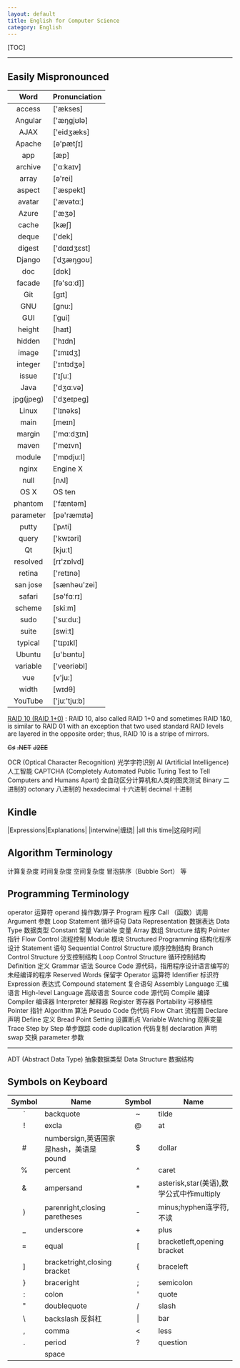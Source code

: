 ```yaml
---
layout: default
title: English for Computer Science
category: English
---
```


[TOC]

---

## Easily Mispronounced

|Word|Pronunciation|
|:--:|:------------|
|access|['ækses] <a href="http://dict.youdao.com/dictvoice?audio=access;type=1"> <i class="icon-volume-up"></i> </a>|
|Angular|['æŋgjʊlə] <a href="http://dict.youdao.com/dictvoice?audio=Angular;type=1"> <i class="icon-volume-up"></i> </a>||
|AJAX|['eidʒæks]  <a href="http://dict.youdao.com/dictvoice?audio=AJAX;type=1"> <i class="icon-volume-up"></i> </a>||
|Apache|[ə'pætʃɪ]  <a href="http://dict.youdao.com/dictvoice?audio=Apache;type=1"> <i class="icon-volume-up"></i> </a>||
|app|[æp] <a href="http://dict.youdao.com/dictvoice?audio=app;type=1"> <i class="icon-volume-up"></i> </a>||
|archive|['ɑːkaɪv] <a href="http://dict.youdao.com/dictvoice?audio=archive;type=1"> <i class="icon-volume-up"></i> </a>||
|array | [ə'rei] <a href="http://dict.youdao.com/dictvoice?audio=array;type=1"> <i class="icon-volume-up"></i> </a>|
|aspect |['æspekt] <a href="http://dict.youdao.com/dictvoice?audio=aspect;type=1"> <i class="icon-volume-up"></i> </a>|
|avatar|['ævətɑː] <a href="http://dict.youdao.com/dictvoice?audio=avatar;type=1"> <i class="icon-volume-up"></i> </a>|
|Azure | ['æʒə] <a href="http://dict.youdao.com/dictvoice?audio=Azure;type=1"> <i class="icon-volume-up"></i> </a>|
|cache |[kæʃ] <a href="http://dict.youdao.com/dictvoice?audio=cache;type=1"> <i class="icon-volume-up"></i> </a>|
|deque |['dek] <a href="http://dict.youdao.com/dictvoice?audio=deque;type=1"> <i class="icon-volume-up"></i> </a>|
|digest | ['dɑɪdʒɛst] <a href="http://dict.youdao.com/dictvoice?audio=digest;type=1"> <i class="icon-volume-up"></i> </a>|
|Django|[ˈdʒæŋɡoʊ] <a href="http://dict.youdao.com/dictvoice?audio=Django;type=1"> <i class="icon-volume-up"></i> </a>|
|doc |[dɒk] <a href="http://dict.youdao.com/dictvoice?audio=doc;type=1"> <i class="icon-volume-up"></i> </a>|
|facade | [fə'sɑːd]] <a href="http://dict.youdao.com/dictvoice?audio=facade;type=1"> <i class="icon-volume-up"></i> </a>|
|Git |[ɡɪt] <a href="http://dict.youdao.com/dictvoice?audio=Git;type=1"> <i class="icon-volume-up"></i> </a>|
|GNU |[gnu:] <a href="http://dict.youdao.com/dictvoice?audio=GNU;type=1"> <i class="icon-volume-up"></i> </a>|
|GUI |[ˈɡui] <a href="http://dict.youdao.com/dictvoice?audio=GUI;type=1"> <i class="icon-volume-up"></i> </a>|
|height |[haɪt] <a href="http://dict.youdao.com/dictvoice?audio=height;type=1"> <i class="icon-volume-up"></i> </a>|
|hidden| ['hɪdn] <a href="http://dict.youdao.com/dictvoice?audio=hidden;type=1"> <i class="icon-volume-up"></i> </a>|
|image | ['ɪmɪdʒ] <a href="http://dict.youdao.com/dictvoice?audio=image;type=1"> <i class="icon-volume-up"></i> </a>|
|integer |['ɪntɪdʒə] <a href="http://dict.youdao.com/dictvoice?audio=integer;type=1"> <i class="icon-volume-up"></i> </a>|
|issue |['ɪʃuː] <a href="http://dict.youdao.com/dictvoice?audio=issue;type=1"> <i class="icon-volume-up"></i> </a>|
|Java |['dʒɑːvə] <a href="http://dict.youdao.com/dictvoice?audio=Java;type=1"> <i class="icon-volume-up"></i> </a>|
|jpg(jpeg) |['dʒeɪpeɡ] <a href="http://dict.youdao.com/dictvoice?audio=JPEG;type=1"> <i class="icon-volume-up"></i> </a>|
|Linux |['lɪnəks] <a href="http://dict.youdao.com/dictvoice?audio=Linux;type=1"> <i class="icon-volume-up"></i> </a>|
|main |[meɪn] <a href="http://dict.youdao.com/dictvoice?audio=main;type=1"> <i class="icon-volume-up"></i> </a>|
|margin |['mɑːdʒɪn] <a href="http://dict.youdao.com/dictvoice?audio=margin;type=1"> <i class="icon-volume-up"></i> </a>|
|maven | ['meɪvn] <a href="http://dict.youdao.com/dictvoice?audio=maven;type=1"> <i class="icon-volume-up"></i> </a>|
|module | ['mɒdjuːl] <a href="http://dict.youdao.com/dictvoice?audio=module;type=1"> <i class="icon-volume-up"></i> </a>|
|nginx|Engine X <a href="http://dict.youdao.com/dictvoice?audio=nginx;type=1"> <i class="icon-volume-up"></i> </a>|
|null|[nʌl] <a href="http://dict.youdao.com/dictvoice?audio=null;type=1"> <i class="icon-volume-up"></i> </a>|
|OS X|OS ten|
|phantom |['fæntəm] <a href="http://dict.youdao.com/dictvoice?audio=phantom;type=1"> <i class="icon-volume-up"></i> </a>|
|parameter|[pə'ræmɪtə] <a href="http://dict.youdao.com/dictvoice?audio=parameter;type=1"> <i class="icon-volume-up"></i> </a>|
|putty |[ˈpʌti] <a href="http://dict.youdao.com/dictvoice?audio=putty;type=1"> <i class="icon-volume-up"></i> </a>|
|query |['kwɪəri] <a href="http://dict.youdao.com/dictvoice?audio=query;type=1"> <i class="icon-volume-up"></i> </a>|
|Qt |[kjuːt] <a href="http://dict.youdao.com/dictvoice?audio=Qt;type=1"> <i class="icon-volume-up"></i> </a>|
|resolved |[rɪ'zɒlvd] <a href="http://dict.youdao.com/dictvoice?audio=resolved;type=1"> <i class="icon-volume-up"></i> </a>|
|retina | ['retɪnə] <a href="http://dict.youdao.com/dictvoice?audio=retina;type=1"> <i class="icon-volume-up"></i> </a>|
|san jose | [sænhəu'zei] <a href="http://dict.youdao.com/dictvoice?audio=san%20jose;type=1"> <i class="icon-volume-up"></i> </a>|
|safari | [sə'fɑːrɪ] <a href="http://dict.youdao.com/dictvoice?audio=safari;type=1"> <i class="icon-volume-up"></i> </a>|
|scheme |[skiːm] <a href="http://dict.youdao.com/dictvoice?audio=scheme;type=1"> <i class="icon-volume-up"></i> </a>|
|sudo|['suːduː]|
|suite |[swiːt] <a href="http://dict.youdao.com/dictvoice?audio=suite;type=1"> <i class="icon-volume-up"></i> </a>|
|typical | ['tɪpɪkl] <a href="http://dict.youdao.com/dictvoice?audio=typical;type=1"> <i class="icon-volume-up"></i> </a>|
|Ubuntu |[ʊ'bʊntʊ] <a href="http://dict.youdao.com/dictvoice?audio=Ubuntu;type=1"> <i class="icon-volume-up"></i> </a>|
|variable |['veəriəbl] <a href="http://dict.youdao.com/dictvoice?audio=variable;type=1"> <i class="icon-volume-up"></i> </a>|
|vue |[v'ju:] <a href="http://dict.youdao.com/dictvoice?audio=vue;type=1"> <i class="icon-volume-up"></i> </a>|
|width |[wɪdθ] <a href="http://dict.youdao.com/dictvoice?audio=width;type=1"> <i class="icon-volume-up"></i> </a>|
|YouTube |['juː'tjuːb] <a href="http://dict.youdao.com/dictvoice?audio=youtube;type=1"> <i class="icon-volume-up"></i> </a>|




[RAID 10 (RAID 1+0)][]
:    RAID 10, also called RAID 1+0 and sometimes RAID 1&0, is similar to RAID 01 with an exception that two used standard RAID levels are layered in the opposite order; thus, RAID 10 is a stripe of mirrors.

[RAID 10 (RAID 1+0)]: https://en.wikipedia.org/wiki/Nested_RAID_levels#RAID_10_.28RAID_1.2B0.29



~~C&#9839;~~
~~.NET~~
~~J2EE~~


OCR (Optical Character Recognition)	光学字符识别
AI (Artificial Intelligence)	人工智能
CAPTCHA (Completely Automated Public Turing Test to Tell Computers and Humans Apart)	全自动区分计算机和人类的图灵测试
Binary      二进制的
octonary    八进制的
hexadecimal 十六进制
decimal     十进制

## Kindle

|Expressions|Explanations|
|interwine|缠绕|
|all this time|这段时间|

## Algorithm Terminology

计算复杂度
时间复杂度
空间复杂度
冒泡排序（Bubble Sort）
等

## Programming Terminology

operator            运算符
operand             操作数/算子
Program	        	程序
Call	        	（函数）调用
Argument    		参数
Loop Statement  	循环语句
Data Representation	数据表达
Data Type			数据类型
Constant			常量
Variable			变量
Array		    	数组
Structure			结构
Pointer		    	指针
Flow Control		流程控制
Module		    	模块
Structured Programming	结构化程序设计
Statement			语句
Sequential Control Structure	顺序控制结构
Branch Control Structure	分支控制结构
Loop Control Structure	循环控制结构
Definition			定义
Grammar		    	语法
Source Code	    	源代码，指用程序设计语言编写的未经编译的程序
Reserved Words		保留字
Operator			运算符
Identifier			标识符
Expression	    	表达式
Compound statement	复合语句
Assembly Language   汇编语言
High-level Language 高级语言
Source code         源代码
Compile		        编译
Compiler            编译器
Interpreter         解释器
Register		    寄存器
Portability		    可移植性
Pointer		        指针
Algorithm		    算法
Pseudo Code	        伪代码
Flow Chart	        流程图
Declare	        	声明
Define	        	定义
Bread Point Setting	设置断点
Variable Watching	观察变量
Trace Step by Step	单步跟踪
code duplication    代码复制
declaration         声明
swap                交换
parameter           参数

---
ADT (Abstract Data Type) 抽象数据类型
Data Structure  数据结构

## Symbols on Keyboard

|Symbol|Name|Symbol|Name|
|:----:|----|:----:|----|
| ` |backquote| ~ |tilde|
| ! |excla | @ |at| 
| # | numbersign,英语国家是hash，美语是pound | $ |dollar| 
| % |percent| ^ |caret|
| & |ampersand| * |asterisk,star(美语),数学公式中作multiply| ( |parenleft,opening parentheses|
| ) |parenright,closing paretheses| - |minus;hyphen连字符,不读|
| _ |underscore| + |plus| 
| = |equal| [ |bracketleft,opening bracket|
| ] |bracketright,closing bracket| { |braceleft|
| } |braceright| ; |semicolon| 
| :|colon| ' |quote|
| " |doublequote| / |slash|
| \ |backslash 反斜杠| \| |bar|
| , |comma| < |less| > |greater|
| . |period| ? |question|
| &#32; |space|







